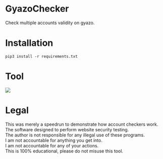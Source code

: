 # GyazoChecker
 Check multiple accounts validity on gyazo.

# Installation
```
pip3 install -r requirements.txt
``` 

# Tool
![](https://i.ibb.co/hXngLxq/example.png)

# Legal
 This was merely a speedrun to demonstrate how account checkers work.<br/>
 The software designed to perform website security testing.<br/>
 The author is not responsible for any illegal use of these programs.<br/>
 I am not accountable for anything you get into.<br/>
 I am not accountable for any of your actions.<br/>
 This is 100% educational, please do not misuse this tool.
 